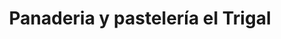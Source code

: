 ---
title: "Panaderia y pastelería el Trigal"
url: /puerto-gaitan/panaderia-y-pasteleria-el-trigal/
shop: panadería
---